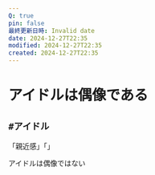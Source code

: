 ```yaml
---
Q: true
pin: false
最終更新日時: Invalid date
date: 2024-12-27T22:35
modified: 2024-12-27T22:35
created: 2024-12-27T22:35
---
```

# アイドルは偶像である

## `#アイドル`

「親近感」「」

アイドルは偶像ではない